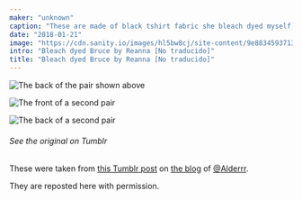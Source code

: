 ```yaml
---
maker: "unknown"
caption: "These are made of black tshirt fabric she bleach dyed myself, using desert plants for the design."
date: "2018-01-21"
image: "https://cdn.sanity.io/images/hl5bw8cj/site-content/9e8834593713a2a6e4903d53e789b430449f947a-1280x960.jpg"
intro: "Bleach dyed Bruce by Reanna [No traducido]"
title: "Bleach dyed Bruce by Reanna [No traducido]"
---
```


![The back of the pair shown above](https://posts.freesewing.org/uploads/bleach_dyed_bruce_1_back_c91de98a99.jpg "The back of the pair shown above")
 
![The front of a second pair](https://posts.freesewing.org/uploads/bleach_dyed_bruce_2_front_d9e26ac24b.jpg "The front of a second pair")

![The back of a second pair](https://posts.freesewing.org/uploads/bleach_dyed_bruce_2_back_f97d0b323f.jpg "The back of a second pair")


<Note>

###### See the original on Tumblr
These were taken from [this Tumblr post](http://alderrr.tumblr.com/post/168948306776/christmas-crafting-2-pairs-of-mens-underwear)
on [the blog](http://alderrr.tumblr.com/) of [@Alderrr](/users/Alderrr).

They are reposted here with permission.

</Note>
